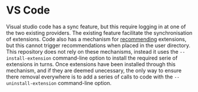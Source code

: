 # VS Code

Visual studio code has a sync feature, but this require logging in at one of the
two existing providers. The existing feature facilitate the synchronisation of
extensions. Code also has a mechanism for [recommending] extensions, but this
cannot trigger recommendations when placed in the user directory. This
repository does not rely on these mechanisms, instead it uses the
`--install-extension` command-line option to install the required serie of
extensions in turns. Once extensions have been installed through this mechanism,
and if they are deemed unecessary, the only way to ensure there removal
everywhere is to add a series of calls to code with the `--uninstall-extension`
command-line option.

  [recommending]: https://code.visualstudio.com/docs/editor/extension-gallery#_workspace-recommended-extensions
